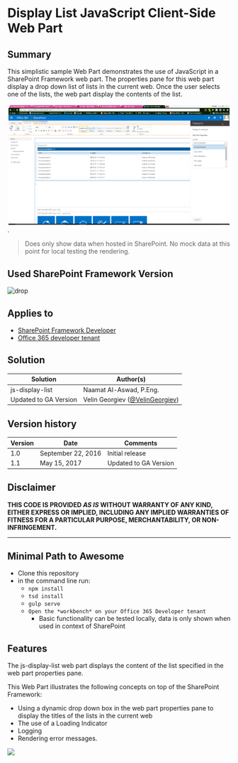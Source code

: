 ﻿# Display List JavaScript Client-Side Web Part

## Summary
This simplistic sample Web Part demonstrates the use of JavaScript in a SharePoint Framework web part. The properties pane for this web part display a drop down list of lists in the current web. Once the user selects one of the lists, the web part display the contents of the list.


![Screeshot of the Display List web part](./assets/display-list-preview.png).

> Does only show data when hosted in SharePoint. No mock data at this point for local testing the rendering.

## Used SharePoint Framework Version
![drop](https://img.shields.io/badge/drop-GA-green.svg)

## Applies to

* [SharePoint Framework Developer](http://dev.office.com/sharepoint/docs/spfx/sharepoint-framework-overview)
* [Office 365 developer tenant](http://dev.office.com/sharepoint/docs/spfx/set-up-your-developer-tenant)


## Solution

Solution|Author(s)
--------|---------
js-display-list|Naamat Al-Aswad, P.Eng.
Updated to GA Version| Velin Georgiev ([@VelinGeorgiev](https://twitter.com/velingeorgiev))


## Version history

Version|Date|Comments
-------|----|--------
1.0|September 22, 2016|Initial release
1.1|May 15, 2017|Updated to GA Version


## Disclaimer
**THIS CODE IS PROVIDED *AS IS* WITHOUT WARRANTY OF ANY KIND, EITHER EXPRESS OR IMPLIED, INCLUDING ANY IMPLIED WARRANTIES OF FITNESS FOR A PARTICULAR PURPOSE, MERCHANTABILITY, OR NON-INFRINGEMENT.**

---

## Minimal Path to Awesome

- Clone this repository
- in the command line run:
  - `npm install`
  - `tsd install`
  - `gulp serve`
  - `Open the *workbench* on your Office 365 Developer tenant`
      - Basic functionality can be tested locally, data is only shown when used in context of SharePoint

## Features
The js-display-list web part displays the content of the list specified in the web part properties pane.

This Web Part illustrates the following concepts on top of the SharePoint Framework:

* Using a dynamic drop down box in the web part properties pane to display the titles of the lists in the current web
* The use of a Loading Indicator
* Logging
* Rendering error messages.

<img src="https://telemetry.sharepointpnp.com/sp-dev-fx-webparts/samples/js-display-list" />